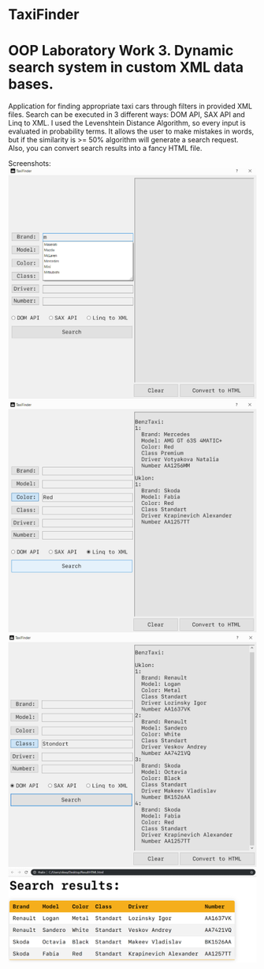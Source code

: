 # TaxiFinder
# OOP Laboratory Work 3. Dynamic search system in custom XML data bases.

Application for finding appropriate taxi cars through filters in provided XML files.
Search can be executed in 3 different ways: DOM API, SAX API and Linq to XML.
I used the Levenshtein Distance Algorithm, so every input is evaluated in probability terms.
It allows the user to make mistakes in words, but if the similarity is >= 50% algorithm will generate a search request.
Also, you can convert search results into a fancy HTML file.

Screenshots:
![](Screenshots/Screenshot0.png)
![](Screenshots/Screenshot1.png)
![](Screenshots/Screenshot2.png)
![](Screenshots/Screenshot3.png)